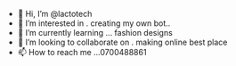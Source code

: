 - 👋 Hi, I’m @lactotech
- 👀 I’m interested in . creating my own bot..
- 🌱 I’m currently learning ... fashion designs
- 💞️ I’m looking to collaborate on . making online best place 
- 📫 How to reach me ...0700488861

<!---
lactotech/lactotech is a ✨ special ✨ repository because its `README.md` (this file) appears on your GitHub profile.
You can click the Preview link to take a look at your changes.
--->
